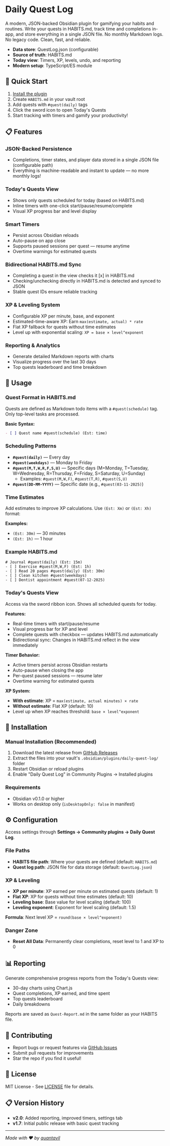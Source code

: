 # Daily Quest Log

A modern, JSON-backed Obsidian plugin for gamifying your habits and routines. Write your quests in HABITS.md, track time and completions in-app, and store everything in a single JSON file. No monthly Markdown logs. No legacy code. Clean, fast, and reliable.

- **Data store**: QuestLog.json (configurable)
- **Source of truth**: HABITS.md
- **Today view**: Timers, XP, levels, undo, and reporting
- **Modern setup**: TypeScript/ES module

## 🚀 Quick Start

1. [Install the plugin](#installation)
2. Create `HABITS.md` in your vault root
3. Add quests with `#quest(daily)` tags
4. Click the sword icon to open Today's Quests
5. Start tracking with timers and gamify your productivity!

## 📋 Features

### JSON-Backed Persistence
- Completions, timer states, and player data stored in a single JSON file (configurable path)
- Everything is machine-readable and instant to update — no more monthly logs!

### Today's Quests View
- Shows only quests scheduled for today (based on HABITS.md)
- Inline timers with one-click start/pause/resume/complete
- Visual XP progress bar and level display

### Smart Timers
- Persist across Obsidian reloads
- Auto-pause on app close
- Supports paused sessions per quest — resume anytime
- Overtime warnings for estimated quests

### Bidirectional HABITS.md Sync
- Completing a quest in the view checks it [x] in HABITS.md
- Checking/unchecking directly in HABITS.md is detected and synced to JSON
- Stable quest IDs ensure reliable tracking

### XP & Leveling System
- Configurable XP per minute, base, and exponent
- Estimated-time-aware XP: Earn `max(estimate, actual) * rate`
- Flat XP fallback for quests without time estimates
- Level up with exponential scaling: `XP = base × level^exponent`

### Reporting & Analytics
- Generate detailed Markdown reports with charts
- Visualize progress over the last 30 days
- Top quests leaderboard and time breakdown



## 📝 Usage

### Quest Format in HABITS.md
Quests are defined as Markdown todo items with a `#quest(schedule)` tag. Only top-level tasks are processed.

**Basic Syntax:**
```markdown
- [ ] Quest name #quest(schedule) (Est: time)
```

### Scheduling Patterns
- **`#quest(daily)`** — Every day
- **`#quest(weekdays)`** — Monday to Friday
- **`#quest(M,T,W,R,F,S,U)`** — Specific days (M=Monday, T=Tuesday, W=Wednesday, R=Thursday, F=Friday, S=Saturday, U=Sunday)
  - Examples: `#quest(M,W,F)`, `#quest(T,R)`, `#quest(S,U)`
- **`#quest(DD-MM-YYYY)`** — Specific date (e.g., `#quest(03-11-2025)`)

### Time Estimates
Add estimates to improve XP calculations. Use `(Est: Xm)` or `(Est: Xh)` format:

**Examples:**
- `(Est: 30m)` — 30 minutes
- `(Est: 1h)` — 1 hour

### Example HABITS.md
```
# Journal #quest(daily) (Est: 15m)
- [ ] Exercise #quest(M,W,F) (Est: 1h)
- [ ] Read 20 pages #quest(daily) (Est: 30m)
- [ ] Clean kitchen #quest(weekdays)
- [ ] Dentist appointment #quest(07-12-2025)
```

### Today's Quests View
Access via the sword ribbon icon. Shows all scheduled quests for today.

**Features:**
- Real-time timers with start/pause/resume
- Visual progress bar for XP and level
- Complete quests with checkbox — updates HABITS.md automatically
- Bidirectional sync: Changes in HABITS.md reflect in the view immediately

**Timer Behavior:**
- Active timers persist across Obsidian restarts
- Auto-pause when closing the app
- Per-quest paused sessions — resume later
- Overtime warning for estimated quests

**XP System:**
- **With estimate**: XP = `max(estimate, actual minutes) × rate`
- **Without estimate**: Flat XP (default: 10)
- Level up when XP reaches threshold: `base × level^exponent`


## 🔧 Installation

### Manual Installation (Recommended)
1. Download the latest release from [GitHub Releases](https://github.com/quantavil/daily-quest-log/releases)
2. Extract the files into your vault's `.obsidian/plugins/daily-quest-log/` folder
3. Restart Obsidian or reload plugins
4. Enable "Daily Quest Log" in Community Plugins → Installed plugins

### Requirements
- Obsidian v0.1.0 or higher
- Works on desktop only (`isDesktopOnly: false` in manifest)

## ⚙️ Configuration

Access settings through **Settings → Community plugins → Daily Quest Log**.

### File Paths
- **HABITS file path**: Where your quests are defined (default: `HABITS.md`)
- **Quest log path**: JSON file for data storage (default: `QuestLog.json`)

### XP & Leveling
- **XP per minute**: XP earned per minute on estimated quests (default: 1)
- **Flat XP**: XP for quests without time estimates (default: 10)
- **Leveling base**: Base value for level scaling (default: 100)
- **Leveling exponent**: Exponent for level scaling (default: 1.5)

**Formula**: Next level XP = `round(base × level^exponent)`

### Danger Zone
- **Reset All Data**: Permanently clear completions, reset level to 1 and XP to 0

## 📊 Reporting

Generate comprehensive progress reports from the Today's Quests view:
- 30-day charts using Chart.js
- Quest completions, XP earned, and time spent
- Top quests leaderboard
- Daily breakdowns

Reports are saved as `Quest-Report.md` in the same folder as your HABITS file.

## 🤝 Contributing

- Report bugs or request features via [GitHub Issues](https://github.com/quantavil/daily-quest-log/issues)
- Submit pull requests for improvements
- Star the repo if you find it useful!

## 📄 License

MIT License - See [LICENSE](LICENSE) file for details.

## 📋 Version History

- **v2.0**: Added reporting, improved timers, settings tab
- **v1.7**: Initial public release with basic quest tracking

---

*Made with ❤️ by [quantavil](https://github.com/quantavil)*
